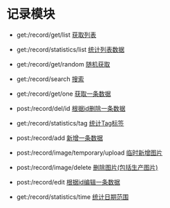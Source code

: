 # 记录模块

- get:/record/get/list
[获取列表](http://localhost:1932/record/get/list)

- get:/record/statistics/list
[统计列表数据](http://localhost:1932/record/statistics/list)

- get:/record/get/random
[随机获取](http://localhost:1932/record/get/random)

- get:/record/search
[搜索](http://localhost:1932/record/search)

- get:/record/get/one
[获取一条数据](http://localhost:1932/record/get/one)

- post:/record/del/id
[根据id删除一条数据](http://localhost:1932/record/del/id)

- get:/record/statistics/tag
[统计Tag标签](http://localhost:1932/record/statistics/tag)

- post:/record/add
[新增一条数据](http://localhost:1932/record/add)

- post:/record/image/temporary/upload
[临时新增图片](http://localhost:1932/record/image/temporary/upload)

- post:/record/image/delete
[删除图片(包括生产图片)](http://localhost:1932/record/image/delete)

- post:/record/edit
[根据id编辑一条数据](http://localhost:1932/record/edit)

- get:/record/statistics/time
[统计日期范围](http://localhost:1932/record/statistics/time)
